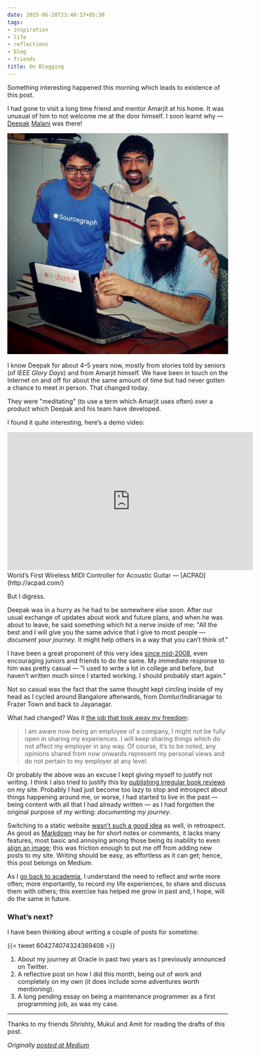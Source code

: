 ```yaml
---
date: 2015-06-28T23:40:17+05:30
tags:
- inspiration
- life
- reflections
- blog
- friends
title: On Blogging
---
```


Something interesting happened this morning which leads to existence of this
post.

I had gone to visit a long time friend and mentor Amarjit at his home. It was
unusual of him to not welcome me at the door himself. I soon learnt why —
[Deepak](https://malanideepak.wordpress.com/)
[Malani](http://deepak-malani.blogspot.in/) was there!

![Me, Deepak, Amarjit](/images/me-deepak-amarjit.jpg "Me, Deepak, Amarjit")

I know Deepak for about 4–5 years now, mostly from stories told by seniors (of
*IEEE Glory Days*) and from Amarjit himself. We have been in touch on the
Internet on and off for about the same amount of time but had never gotten a
chance to meet in person. That changed today.

They were "meditating" (to use a term which Amarjit uses often) over a product
which Deepak and his team have developed.

I found it quite interesting, here’s a demo video:

<iframe width="560" height="315" src="https://www.youtube.com/embed/eJFfnTkyj-g" frameborder="0" allowfullscreen></iframe>
<br />World’s First Wireless MIDI Controller for Acoustic Guitar —
[ACPAD](http://acpad.com/)


But I digress.

Deepak was in a hurry as he had to be somewhere else soon. After our usual
exchange of updates about work and future plans, and when he was about to leave,
he said something which hit a nerve inside of me: "All the best and I will give
you the same advice that I give to most people — *document your journey*. It
might help others in a way that you can’t think of."

I have been a great proponent of this very idea [since
mid-2008](http://techglider.in/post/), even encouraging juniors and friends to
do the same. My immediate response to him was pretty casual — "I used to write a
lot in college and before, but haven’t written much since I started working. I
should probably start again."

Not so casual was the fact that the same thought kept circling inside of my head
as I cycled around Bangalore afterwards, from Domlur/Indiranagar to Frazer Town
and back to Jayanagar.

What had changed? Was it [the job that took away my
freedom](http://techglider.in/post/2013/07/21/week-1-at-bangalore-and-work/):

> I am aware now being an employee of a company, I might not be fully open in
> sharing my experiences. I will keep sharing things which do not affect my
employer in any way. Of course, it’s to be noted, any opinions shared from now
onwards represent my personal views and do not pertain to my employer at any
level.

Or probably the above was an excuse I kept giving myself to justify not writing.
I think I also tried to justify this by [publishing irregular book
reviews](http://techglider.in/post/2014/11/02/reviews-are-here/) on my site.
Probably I had just become too lazy to stop and introspect about things
happening around me, or worse, I had started to live in the past — being content
with all that I had already written — as I had forgotten the original purpose of
my writing: *documenting my journey*.

Switching to a static website [wasn’t such a good
idea](http://techglider.in/status/2015/03/16/testing-automatic-deployment-with-wercker/)
as well, in retrospect. As good as
[Markdown](https://en.wikipedia.org/wiki/Markdown) may be for short notes or
comments, it lacks many features, most basic and annoying among those being its
inability to even [align an image](http://techglider.in/tags/reviews/); this was
friction enough to put me off from adding new posts to my site. Writing should
be easy, as effortless as it can get; hence, this post belongs on Medium.

As I [go back to
academia](https://www.facebook.com/kartiksinghal/posts/10207536716003174), I
understand the need to reflect and write more often; more importantly, to record
my life experiences, to share and discuss them with others; this exercise has
helped me grow in past and, I hope, will do the same in future.

### What’s next?

I have been thinking about writing a couple of posts for sometime:

{{< tweet 604274074324369408 >}}

1. About my journey at Oracle in past two years as I previously announced on
Twitter.
1. A reflective post on how I did this month, being out of work and completely on
my own (it does include some adventures worth mentioning).
1. A long pending essay on being a maintenance programmer as a first programming
job, as was my case.

---

Thanks to my friends Shrishty, Mukul and Amit for reading the drafts of this
post.

_Originally [posted at Medium](https://medium.com/@k4rtik/on-blogging-d033cd38737f)_
